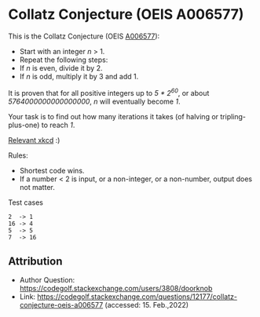 # Collatz Conjecture (OEIS A006577)

This is the Collatz Conjecture (OEIS [A006577][A006577]):

[A006577]: https://oeis.org/A006577

- Start with an integer *n* > 1. 
- Repeat the following steps:
 - If *n* is even, divide it by 2. 
 - If *n* is odd, multiply it by 3 and add 1. 

It is proven that for all positive integers up to *5 \* 2<sup>60</sup>*, or about *5764000000000000000*, *n* will eventually become *1*.

Your task is to find out how many iterations it takes (of halving or tripling-plus-one) to reach *1*.

[Relevant xkcd](http://xkcd.com/710/) :)

Rules:

- Shortest code wins. 
- If a number < 2 is input, or a non-integer, or a non-number, output does not matter. 

Test cases

    2  -> 1
    16 -> 4
    5  -> 5
    7  -> 16

## Attribution

- Author Question: https://codegolf.stackexchange.com/users/3808/doorknob
- Link: https://codegolf.stackexchange.com/questions/12177/collatz-conjecture-oeis-a006577 (accessed: 15. Feb.,2022)